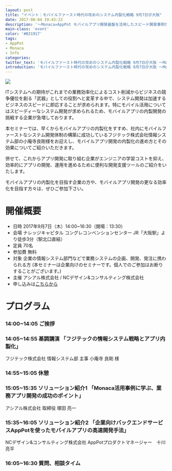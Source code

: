 ```yaml
---
layout: post
title: "イベント：モバイルファースト時代の攻めのシステム内製化戦略 9月7日＠大阪"
date: 2017-08-04 19:43:23
description: '～Monaca✕AppPot モバイルアプリ開発基盤を活用したスピード開発事例から〜'
main-class: 'event'
color: '#B31917'
tags:
- AppPot
- Monaca
- Info
categories:
twitter_text: 'モバイルファースト時代の攻めのシステム内製化戦略 9月7日＠大阪 ～Monaca✕AppPot モバイルアプリ開発基盤を活用したスピード開発事例から〜'
introduction: 'モバイルファースト時代の攻めのシステム内製化戦略 9月7日＠大阪 ～Monaca✕AppPot モバイルアプリ開発基盤を活用したスピード開発事例から〜'
---
```


![](https://img.k3r.jp/asial/keyvisual_2017_07_26_1.jpg)

ITシステムへの期待がこれまでの業務効率化によるコスト削減からビジネスの競争優位を創る「武器」としての役割へと変革する中で、システム開発は加速するビジネスのスピードに即応することが求められます。特にモバイル活用についてはスピーディーなシステム開発が求められるため、モバイルアプリの内製開発の挑戦する企業が急増しております。

本セミナーでは、早くからモバイルアプリの内製化をすすめ、社内にモバイルファーストなシステム開発体制の構築に成功しているフジテック株式会社情報システム部の小庵寺良剛様をお迎えし、モバイルアプリ開発の内製化の進め方とその効果についてご紹介いただきます。

併せて、これからアプリ開発に取り組む企業がエンジニアの学習コストを抑え、効率的にアプリの開発、運用を進めるために便利な開発支援ツールのご紹介をいたします。

モバイルアプリの内製化を目指す企業の方や、モバイルアプリ開発の更なる効率化を目指す方々は、ぜひご参加下さい。

# 開催概要
- 日時	2017年9月7日（木）14:00~16:30（開場：13:30）
- 会場 	ナレッジキャピタル コングレコンベンションセンター JR「大阪駅」より徒歩3分（駅北口直結）
- 定員	70名
- 参加費 	無料
- 対象 	企業の情報システム部門などで業務システムの企画、開発、発注に携わられる方 (本セミナーは企業向けのセミナーです。個人でのご参加はお断りすることがございます。)
- 主催	アシアル株式会社 / NCデザイン&コンサルティング株式会社
- 申し込みは[こちらから](https://form.k3r.jp/asial/Seminar20170907)
    

# プログラム

### 14:00~14:05 ご挨拶
### 14:05~14:55 基調講演 「フジテックの情報システム戦略とアプリ内製化」
フジテック株式会社 情報システム部 主事 小庵寺 良剛 様
### 14:55~15:05 休憩
### 15:05~15:35 ソリューション紹介1 「Monaca活用事例に学ぶ、業務アプリ開発の成功のポイント」
アシアル株式会社 取締役 塚田 亮一
### 15:35~16:05 ソリューション紹介2 「企業向けバックエンドサービスAppPotを使ったモバイルアプリの高速開発手法」
NCデザイン&コンサルティング株式会社
AppPotプロダクトマネージャー　十川 亮平
### 16:05~16:30 質問、相談タイム


